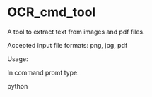 # OCR_cmd_tool
 
 A tool to extract text from images and pdf files.

 Accepted input file formats: png, jpg, pdf

 Usage:


 In command promt type:

 python
